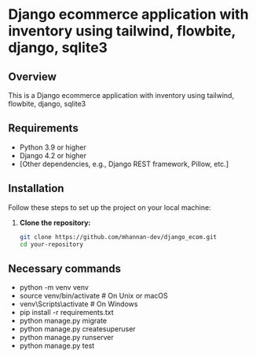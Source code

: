 # Django ecommerce application with inventory using tailwind, flowbite, django, sqlite3

## Overview

This is a Django ecommerce application with inventory using tailwind, flowbite, django, sqlite3

## Requirements

- Python 3.9 or higher
- Django 4.2 or higher
- [Other dependencies, e.g., Django REST framework, Pillow, etc.]

## Installation

Follow these steps to set up the project on your local machine:

1. **Clone the repository:**

   ```bash
   git clone https://github.com/mhannan-dev/django_ecom.git
   cd your-repository

## Necessary commands

- python -m venv venv
- source venv/bin/activate  # On Unix or macOS
- venv\Scripts\activate     # On Windows
- pip install -r requirements.txt
- python manage.py migrate
- python manage.py createsuperuser
- python manage.py runserver
- python manage.py test
